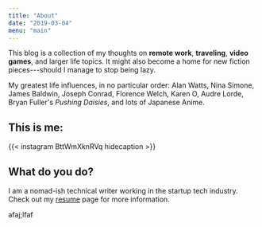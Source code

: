 ```yaml
---
title: "About"
date: "2019-03-04"
menu: "main"
---
```

This blog is a collection of my thoughts on **remote work**, **traveling**, **video games**, and larger life topics. It might also become a home for new fiction pieces---should I manage to stop being lazy.

My greatest life influences, in no particular order: Alan Watts, Nina Simone, James Baldwin, Joseph Conrad, Florence Welch, Karen O, Audre Lorde, Bryan Fuller's _Pushing Daisies_, and lots of Japanese Anime.  

## This is me:

{{< instagram BttWmXknRVq hidecaption >}}

## What do you do?

I am a nomad-ish technical writer working in the startup tech industry. Check out my [resume][1] page for more information.

[1]: /resume


afaj;lfaf 
